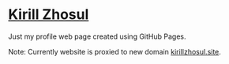 # [Kirill Zhosul](https://kirillzhosul.github.io) 
Just my profile web page created using GitHub Pages.

Note: Currently website is proxied to new domain [kirillzhosul.site](kirillzhosul.site).
